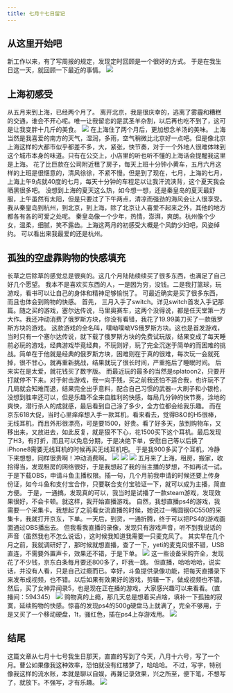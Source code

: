 ```yaml
---
title: 七月十七日留记
---
```

## 从这里开始吧
新工作以来，有了写周报的规定，发现定时回顾是一个很好的方式。
于是在我生日这一天，就回顾一下最近的事情。
![](https://user-gold-cdn.xitu.io/2017/7/17/2bd483bf86724931385256f5b8747122)
## 上海初感受
从五月来到上海，已经两个月了。
离开北京，我是很庆幸的，逃离了雾霾和糟糕的交通，谁会不开心呢。唯一让我留恋的是武圣羊杂割，以后再也吃不到了，这可是让我变胖十几斤的美食。
![](https://user-gold-cdn.xitu.io/2017/7/17/889c450bf6094fc0fa50d6736e59d92a)
在上海住了两个月后，更加想念羊汤的美味。
上海当然是我喜爱的南方的天气，湿润，多雨，空气稍微比北京好一点吧。但是像北京上海这样的大都市似乎都差不多，大，紧张，快节奏，对于一个外地人很难体味到这个城市本身的味道。只有在公交上，小店里的听也听不懂的上海话会提醒我这里是上海。
花了比巨款在公司附近租了房子，每天上班十分钟小黄车，五月六月这样的上班是很惬意的，清风徐徐，不紧不慢。但是到了现在，七月，上海的七月，上海上午9点就40度的七月，每天十分钟的车程足以让我汗流浃背，这个夏天我会晒黑很多吧。
没想到上海的夏天这么热，如今想一想，还是秦皇岛的夏天最舒服，上午虽然有太阳，但是只要过了下午两点，清凉而强劲的海风会让人很享受。
我从秦皇岛到杭州，到北京，到上海，除了北京让人喜爱不起来之外，其他的地方都各有各的可爱之处呢。
秦皇岛像一个少年，热情，澎湃，爽朗。杭州像个少女，温柔，细腻，笑不露齿。上海这两月的初感受大概是个风韵少妇吧，风姿绰约。
可以看出来我最爱的还是杭州。
## 孤独的空虚靠购物的快感填充
长草之后除草的感觉总是很爽的。这几个月陆陆续续买了很多东西，也满足了自己好几个愿望。
我本不是喜欢买东西的人，一是因为穷，没钱。二是我打篮球，玩游戏，看书可以让自己的身体和精神足够愉悦了。
可最近确实是买了很多东西，而且也体会到购物的快感。
首先， 三月入手了switch。详见switch首发入手记那篇。随之买的游戏，塞尔达传说，马里奥赛车，这两个没得说，都是任天堂第一方大作。我还冲动消费了俄罗斯方块，你没有看错，我花了19.99美刀买了一款俄罗斯方块的游戏。
这款游戏的全名叫，噗呦噗呦VS俄罗斯方块。这也是首发游戏，当时只有一个塞尔达传说，就下载了俄罗斯方块的免费试玩版，结果变成了每天睡前必玩的游戏，经典游戏毕竟经典，不玩则好，玩了完全沉迷于简单的而困难的挑战。简单在于他就是经典的俄罗斯方块，困难则在于真的很难，每次玩一会就死掉，很不甘心，就再重新挑战，结果就玩了很长时间，严重拖后了睡眠时间。
后来实在是太爱，就花钱买了数字版。
而最近玩的最多的当然是splatoon2，只要开打就停不下来。对于射击游戏，我一向手残，买之前我还怕不适合我，也许玩不了几局就会知难而退，结果完全出乎意料，配合自己习惯的武器--大刷子和小银枪，没想到胜率还可以，但是乐趣不全来自胜利的快感，每局几分钟的快节奏，涂地的爽快，潜行杀人的成就感，最后看到自己涂了多少，全方位都会给我乐趣。
而在京东618大促，当时心里痒痒想入手一款耳机，看来看去，觉得B&O的H5很棒，无线耳机，而且外形很漂亮，可是要1500，好贵。看了好多天，放到购物车，又移出来，又放进去，如此反复，就是狠不下心，花1500买下这个耳机。最后发现了H3，有打折，而且可以免息分期，于是决绝下单，安慰自己等以后换了iPhone8需要无线耳机的时候再买无线耳机吧。
于是我900多买了个耳机，冷静下来想想，同样很贵啊！冲动消费啊。
![](https://user-gold-cdn.xitu.io/2017/8/16/e9115b33b12b6c481fe544a64b74c1d3)
![](https://user-gold-cdn.xitu.io/2017/8/16/27965486ed7d97c37a9f7e768d8c064a)
![](https://user-gold-cdn.xitu.io/2017/8/16/6a432e189c362de13b67335b5ba113bb)
五月来了上海，租房，搬家，收拾得当，发现租房的网络很好，于是我想起了我的当主播的梦想，不如再试一试。于是下载OBS，申请斗鱼主播权限。插一句，几个月前我申请的时候还要上传身份证，如今斗鱼和支付宝合作，只要联合支付宝验证一下，就可以成为主播，简直方便。
于是，一通搞，发现真的可以，我当时是试播了一款steam游戏，发现效果很好，不会卡顿。就这样，我开始直播游戏。
自然，我想直播ps4的游戏，我需要一个采集卡。我想起了之前看女流直播的时候，她说过一嘴圆钢GC550的采集卡，我就打开京东，下单。一天后，到货，一通折腾，终于可以把PS4的游戏画面通过OBS播出去。
但我看我直播的录像，发现只有游戏声音，听不到我说话的声音（虽然我也不怎么说话），这时候我知道我需要一只麦克风了。
其实早在几个月之前，我就调研好了，那时候就想直播，查了一下，yeti的麦克风很不错，USB直连，不需要外置声卡，效果还不错，于是下单。
![](https://user-gold-cdn.xitu.io/2017/8/16/905c195cbba0d9778cdac4bf7b32dfb4)
这一些设备采购齐全，发现花了不少钱，京东白条每月要还800多了，吓我一跳。
但直播，哈哈哈哈，说实话，并没有人看，只是自己过瘾而已。幸好，斗鱼提供录像功能，把每天直播录下来发布成视频，也不错。以后如果有效果好的游戏，剪辑一下，做成视频也不错。
然后，买了女神异闻录5，也是现在正在播的游戏，大家感兴趣可以来看看。（直播间：594345）
![](https://user-gold-cdn.xitu.io/2017/8/16/80009a502cfda323446b81000a958536)
购物真的上瘾，那几天总是想着买点啥，填补一下孤独的寂寞，延续购物的快感。惊喜的发现ps4的500g硬盘马上就满了，完全不够用，于是又买了一个移动硬盘，1t，骚红色，插在ps4上存游戏用。
![](https://user-gold-cdn.xitu.io/2017/8/16/1ca8e4af4e8952b6ca8a75481fe7ae7b)
## 结尾
这篇文章从七月十七号我生日那天，直直的写到了今天，八月十六号，写了一个月。曹公如果像我这种效率，恐怕就没有红楼梦了，哈哈哈。
不过，写字，特别像我这样的流水账，本就是聊以自娱，再兼记录效果，兴之所至，便下笔，不想写了，就放下。不强写，才有乐趣。
![](https://user-gold-cdn.xitu.io/2017/8/16/b6118f465d913c8195a84174339343d6)




